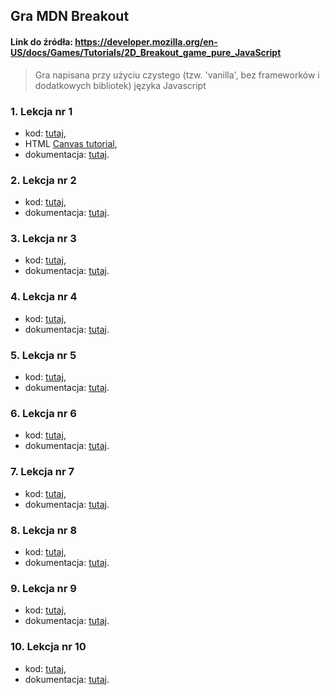 ## Gra MDN Breakout
#### Link do źródła: <https://developer.mozilla.org/en-US/docs/Games/Tutorials/2D_Breakout_game_pure_JavaScript>
> Gra napisana przy użyciu czystego (tzw. 'vanilla', bez frameworków i dodatkowych bibliotek) języka Javascript  

### 1. Lekcja nr 1
  - kod: [tutaj](lekcja-1/),  
  - HTML [Canvas tutorial](https://www.w3schools.com/graphics/canvas_intro.asp),  
  - dokumentacja: [tutaj](https://developer.mozilla.org/en-US/docs/Games/Tutorials/2D_Breakout_game_pure_JavaScript/Create_the_Canvas_and_draw_on_it).  

### 2. Lekcja nr 2
  - kod: [tutaj](lekcja-2/),  
  - dokumentacja: [tutaj](https://developer.mozilla.org/en-US/docs/Games/Tutorials/2D_Breakout_game_pure_JavaScript/Move_the_ball).  

### 3. Lekcja nr 3
  - kod: [tutaj](lekcja-3/),  
  - dokumentacja: [tutaj](https://developer.mozilla.org/en-US/docs/Games/Tutorials/2D_Breakout_game_pure_JavaScript/Bounce_off_the_walls).  

### 4. Lekcja nr 4
  - kod: [tutaj](lekcja-4/),  
  - dokumentacja: [tutaj](https://developer.mozilla.org/en-US/docs/Games/Tutorials/2D_Breakout_game_pure_JavaScript/Paddle_and_keyboard_controls).  

### 5. Lekcja nr 5
  - kod: [tutaj](lekcja-5/),  
  - dokumentacja: [tutaj]().  

### 6. Lekcja nr 6
  - kod: [tutaj](lekcja-6/),  
  - dokumentacja: [tutaj]().  

### 7. Lekcja nr 7
  - kod: [tutaj](lekcja-7/),  
  - dokumentacja: [tutaj]().  

### 8. Lekcja nr 8
  - kod: [tutaj](lekcja-8/),  
  - dokumentacja: [tutaj]().  

### 9. Lekcja nr 9
  - kod: [tutaj](lekcja-9/),  
  - dokumentacja: [tutaj]().  

### 10. Lekcja nr 10
  - kod: [tutaj](lekcja-10/),  
  - dokumentacja: [tutaj]().  

